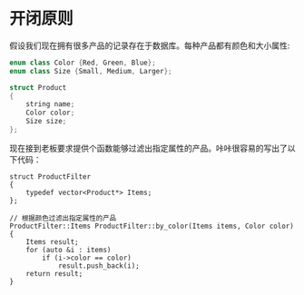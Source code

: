 # 开闭原则
假设我们现在拥有很多产品的记录存在于数据库。每种产品都有颜色和大小属性:
``` c++
enum class Color {Red, Green, Blue};
enum class Size {Small, Medium, Larger};

struct Product
{
	string name;
	Color color;
	Size size;
};
```

现在接到老板要求提供个函数能够过滤出指定属性的产品。咔咔很容易的写出了以下代码：
```
struct ProductFilter
{
	typedef vector<Product*> Items;
};

// 根据颜色过滤出指定属性的产品
ProductFilter::Items ProductFilter::by_color(Items items, Color color)
{
	Items result;
	for (auto &i : items)
		if (i->color == color)
			result.push_back(i);
	return result;
}
```